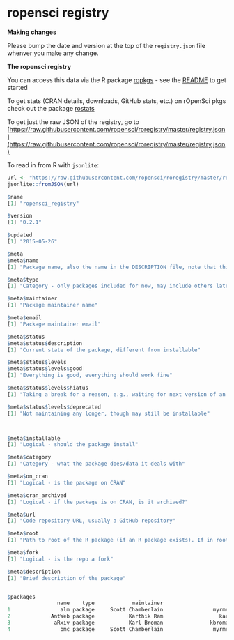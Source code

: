 ropensci registry
==============

__Making changes__

Please bump the date and version at the top of the `registry.json` file whenver you make any change.

__The ropensci registry__

You can access this data via the R package [ropkgs](https://github.com/ropensci/ropkgs) - see the [README](https://github.com/ropensci/ropkgs#installation) to get started

To get stats (CRAN details, downloads, GitHub stats, etc.) on rOpenSci pkgs check out the package [rostats](https://github.com/ropensci/rostats)

To get just the raw JSON of the registry, go to [https://raw.githubusercontent.com/ropensci/roregistry/master/registry.json](https://raw.githubusercontent.com/ropensci/roregistry/master/registry.json)

To read in from R with `jsonlite`:

```r
url <- "https://raw.githubusercontent.com/ropensci/roregistry/master/registry.json"
jsonlite::fromJSON(url)
```

```r
$name
[1] "ropensci_registry"

$version
[1] "0.2.1"

$updated
[1] "2015-05-26"

$meta
$meta$name
[1] "Package name, also the name in the DESCRIPTION file, note that this may be different from the GitHub repo name"

$meta$type
[1] "Category - only packages included for now, may include others later"

$meta$maintainer
[1] "Package maintainer name"

$meta$email
[1] "Package maintainer email"

$meta$status
$meta$status$description
[1] "Current state of the package, different from installable"

$meta$status$levels
$meta$status$levels$good
[1] "Everything is good, everything should work fine"

$meta$status$levels$hiatus
[1] "Taking a break for a reason, e.g., waiting for next version of an API"

$meta$status$levels$deprecated
[1] "Not maintaining any longer, though may still be installable"



$meta$installable
[1] "Logical - should the package install"

$meta$category
[1] "Category - what the package does/data it deals with"

$meta$on_cran
[1] "Logical - is the package on CRAN"

$meta$cran_archived
[1] "Logical - if the package is on CRAN, is it archived?"

$meta$url
[1] "Code repository URL, usually a GitHub repository"

$meta$root
[1] "Path to root of the R package (if an R package exists). If in root of repo, then zero length string"

$meta$fork
[1] "Logical - is the repo a fork"

$meta$description
[1] "Brief description of the package"


$packages
                name    type            maintainer                                  email     status
1                alm package     Scott Chamberlain                myrmecocystus@gmail.com       good
2             AntWeb package           Karthik Ram                  karthik.ram@gmail.com       good
3              aRxiv package           Karl Broman               kbroman@biostat.wisc.edu       good
4                bmc package     Scott Chamberlain                myrmecocystus@gmail.com       good
```
